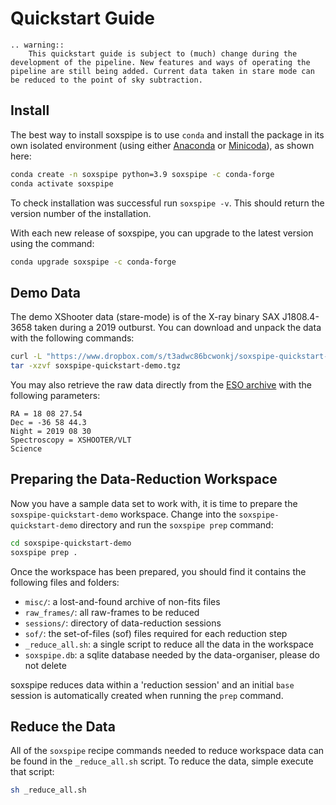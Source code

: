 # Quickstart Guide

```eval_rst
.. warning::
    This quickstart guide is subject to (much) change during the development of the pipeline. New features and ways of operating the pipeline are still being added. Current data taken in stare mode can be reduced to the point of sky subtraction. 
```

## Install

The best way to install soxspipe is to use `conda` and install the package in its own isolated environment (using either [Anaconda](https://docs.anaconda.com/anaconda/install/index.html) or [Minicoda](https://docs.conda.io/en/latest/miniconda.html)), as shown here:

``` bash
conda create -n soxspipe python=3.9 soxspipe -c conda-forge
conda activate soxspipe
```

To check installation was successful run `soxspipe -v`. This should return the version number of the installation.

With each new release of soxspipe, you can upgrade to the latest version using the command:

``` bash
conda upgrade soxspipe -c conda-forge
```

## Demo Data

The demo XShooter data (stare-mode) is of the X-ray binary SAX J1808.4-3658 taken during a 2019 outburst. You can download and unpack the data with the following commands:

```bash
curl -L "https://www.dropbox.com/s/t3adwc86bcwonkj/soxspipe-quickstart-demo-lite.tgz?dl=1" > soxspipe-quickstart-demo.tgz
tar -xzvf soxspipe-quickstart-demo.tgz
```

You may also retrieve the raw data directly from the [ESO archive](http://archive.eso.org/eso/eso_archive_main.html) with the following parameters:

```text
RA = 18 08 27.54
Dec = -36 58 44.3
Night = 2019 08 30
Spectroscopy = XSHOOTER/VLT
Science
```

## Preparing the Data-Reduction Workspace

Now you have a sample data set to work with, it is time to prepare the `soxspipe-quickstart-demo` workspace. Change into the `soxspipe-quickstart-demo` directory and run the `soxspipe prep` command:

```bash
cd soxspipe-quickstart-demo
soxspipe prep .
```

Once the workspace has been prepared, you should find it contains the following files and folders:

   - `misc/`: a lost-and-found archive of non-fits files
   - `raw_frames/`: all raw-frames to be reduced
   - `sessions/`: directory of data-reduction sessions
   - `sof/`: the set-of-files (sof) files required for each reduction step
   - `_reduce_all.sh`: a single script to reduce all the data in the workspace
   - `soxspipe.db`: a sqlite database needed by the data-organiser, please do not delete

soxspipe reduces data within a 'reduction session' and an initial `base` session is automatically created when running the `prep` command. 


## Reduce the Data

All of the `soxspipe` recipe commands needed to reduce workspace data can be found in the `_reduce_all.sh` script. To reduce the data, simple execute that script:

```bash
sh _reduce_all.sh
```
